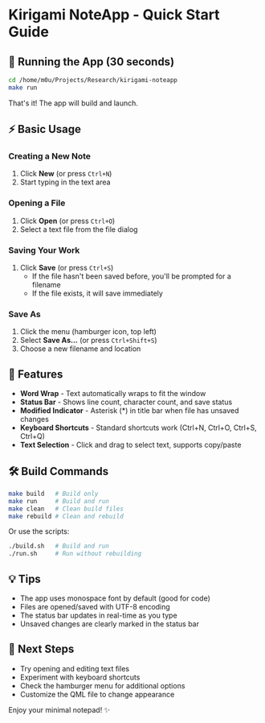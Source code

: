 # Kirigami NoteApp - Quick Start Guide

## 🚀 Running the App (30 seconds)

```bash
cd /home/m0u/Projects/Research/kirigami-noteapp
make run
```

That's it! The app will build and launch.

## ⚡ Basic Usage

### Creating a New Note
1. Click **New** (or press `Ctrl+N`)
2. Start typing in the text area

### Opening a File
1. Click **Open** (or press `Ctrl+O`)
2. Select a text file from the file dialog

### Saving Your Work
1. Click **Save** (or press `Ctrl+S`)
   - If the file hasn't been saved before, you'll be prompted for a filename
   - If the file exists, it will save immediately

### Save As
1. Click the menu (hamburger icon, top left)
2. Select **Save As...** (or press `Ctrl+Shift+S`)
3. Choose a new filename and location

## 📝 Features

- **Word Wrap** - Text automatically wraps to fit the window
- **Status Bar** - Shows line count, character count, and save status
- **Modified Indicator** - Asterisk (*) in title bar when file has unsaved changes
- **Keyboard Shortcuts** - Standard shortcuts work (Ctrl+N, Ctrl+O, Ctrl+S, Ctrl+Q)
- **Text Selection** - Click and drag to select text, supports copy/paste

## 🛠️ Build Commands

```bash
make build   # Build only
make run     # Build and run
make clean   # Clean build files
make rebuild # Clean and rebuild
```

Or use the scripts:
```bash
./build.sh   # Build and run
./run.sh     # Run without rebuilding
```

## 💡 Tips

- The app uses monospace font by default (good for code)
- Files are opened/saved with UTF-8 encoding
- The status bar updates in real-time as you type
- Unsaved changes are clearly marked in the status bar

## 🎯 Next Steps

- Try opening and editing text files
- Experiment with keyboard shortcuts
- Check the hamburger menu for additional options
- Customize the QML file to change appearance

Enjoy your minimal notepad! ✨
